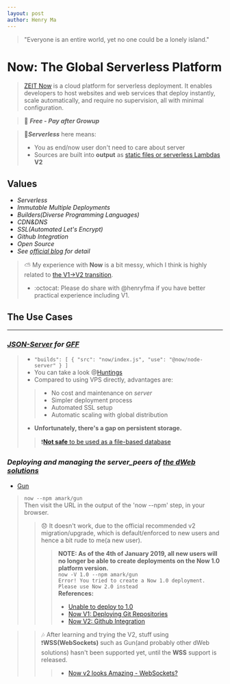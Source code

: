```yaml
---
layout: post
author: Henry Ma
---
```


> "Everyone is an entire world, yet no one could be a lonely island."

# Now: The Global Serverless Platform

> [ZEIT Now](https://zeit.co) is a cloud platform for serverless deployment. It enables developers to host websites and web services that deploy instantly, scale automatically, and require no supervision, all with minimal configuration.

> :seedling: **_Free - Pay after Growup_**

> :whale:**_Serverless_** here means:   
> * You as end/now user don't need to care about server
> * Sources are built into __output__ as [static files or serverless Lambdas](https://zeit.co/docs/v2/deployments/builds/#sources-and-outputs) __V2__

## Values
* _Serverless_
* _Immutable Multiple Deployments_
* _Builders(Diverse Programming Languages)_
* _CDN&DNS_
* _SSL(Automated Let's Encrypt)_
* _Github Integration_
* _Open Source_
* _See [official blog](https://zeit.co/blog/now-2) for detail_

> :partly_sunny: My experience with __Now__ is a bit messy, which I think is highly related to [the V1->V2 transition](https://zeit.co/docs/v2/platform/upgrade-to-2-0/).
> * :octocat: Please do share with @henryfma if you have better practical experience including V1.

## The Use Cases

---

### _[JSON-Server](https://github.com/typicode/json-server) for [GFF](https://gff.edening.net)_   
> * `"builds": [ { "src": "now/index.js", "use": "@now/node-server" } ]`   
> * You can take a look @[Huntings](https://gff-jsonserver-now.edening.net/huntings)   
> * Compared to using VPS directly, advantages are:   
> > * No cost and maintenance on _server_
> > * Simpler deployment process
> > * Automated SSL setup
> > * Automatic scaling with global distribution   
> * __Unfortunately, there's a gap on persistent storage.__   
> > :heavy_exclamation_mark:[__Not safe__ to be used as a file-based database](https://zeit.co/docs/v1/deployment-types/node#file-system-specifications)

### _Deploying and managing the server_peers of [the dWeb solutions](http://localhost:4000/2019/01/23/An-Exploration-of-the-Decentralized-World.html)_
* [Gun](https://github.com/amark/gun)

> `now --npm amark/gun`   
> Then visit the URL in the output of the 'now --npm' step, in your browser.   
> > :disappointed: It doesn't work, due to the official recommended v2 migration/upgrade, which is default/enforced to new users and hence a bit rude to me(a new user).   
> > > __NOTE: As of the 4th of January 2019, all new users will no longer be able to create deployments on the Now 1.0 platform version.__   
> > > `now -V 1.0 --npm amark/gun`   
> > > `Error! You tried to create a Now 1.0 deployment. Please use Now 2.0 instead`      
> > > __References:__
> > > * [Unable to deploy to 1.0](https://github.com/zeit/now-cli/issues/1805)   
> > > * [Now V1: Deploying Git Repositories](https://zeit.co/docs/v1/features/repositories/)   
> > > * [Now V2: Github Integration](https://zeit.co/docs/v2/integrations/now-for-github/)

> > :notes: After learning and trying the V2, stuff using :heavy_exclamation_mark:__WSS(WebSockets)__ such as Gun(and probably other dWeb solutions) hasn't been supported yet, until the __WSS__ support is released.
> > > * [Now v2 looks Amazing - WebSockets?](https://spectrum.chat/zeit/now/now-v2-looks-amazing-websockets~c2fc8c19-d7be-4882-94de-58ca776c81f4)